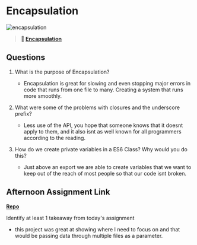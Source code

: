 # Encapsulation

![encapsulation](https://bcw.blob.core.windows.net/public/img/journals/5838157482080222)

> **📖 [Encapsulation](https://codeworksacademy.com/fs-student-guide/resources/wk3/02-Encapsulation)**

## Questions

1. What is the purpose of Encapsulation?
    - Encapsulation is great for slowing and even stopping major errors in code that runs from one file to many. Creating a system that runs more smoothly. 

2. What were some of the problems with closures and the underscore prefix?
    - Less use of the API, you hope that someone knows that it doesnt apply to them, and it also isnt as well known for all programmers according to the reading.

3. How do we create private variables in a ES6 Class? Why would you do this?
    - Just above an export we are able to create variables that we want to keep out of the reach of most people so that our code isnt broken.

## Afternoon Assignment Link

**[Repo](https://github.com/ThomF/vendr)**

Identify at least 1 takeaway from today's assignment
- this project was great at showing where I need to focus on and that would be passing data through multiple files as a parameter. 